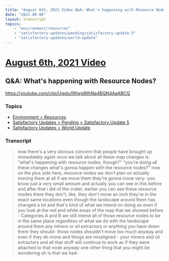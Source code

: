 ```yaml
---
title: "August 6th, 2021 Video Q&A: What's happening with Resource Nodes?"
date: "2021-08-06"
layout: transcript
topics:
    - "environment/resources"
    - "satisfactory-updates/pending/satisfactory-update-5"
    - "satisfactory-updates/world-update"
---
```

# [August 6th, 2021 Video](../2021-08-06.md)
## Q&A: What's happening with Resource Nodes?
https://youtube.com/clip/UgxbJIWwg9IIhNa4BQN4AaABCQ

### Topics
* [Environment > Resources](../topics/environment/resources.md)
* [Satisfactory Updates > Pending > Satisfactory Update 5](../topics/satisfactory-updates/pending/satisfactory-update-5.md)
* [Satisfactory Updates > World Update](../topics/satisfactory-updates/world-update.md)

### Transcript

> now there's a very obvious concern that people
have brought up immediately again once we talk about all these map changes is:
&quot;what's happening with resource nodes, though?&quot; &quot;you're doing all these changes what's
gonna happen with the resource nodes?&quot; now on the plus side here, resource nodes
we don't plan on actually moving them at all if we move them they're gonna
move very- you know just a very small
amount and actually you can see in this
before and after that i did of the crater, earlier you can see these resource modes
there they don't, like, they don't move an inch they're in the exact same locations even though the
landscape around them has changed a lot and that's kind of what we intend on
doing so even if you look at the red and white areas of the map that we showed
before - Categories A and B we still intend all of those resource
nodes to be in the same place regardless of what we do with the landscape
around them any miners or oil extractors or
anything you have down there they should- those nodes shouldn't
move too much anyway and even if they do move and things are misaligned - your miners
and oil extractors and all that stuff will continue to work as if they were
attached to that node anyway one other thing that you might
be wondering uh is that we had-

